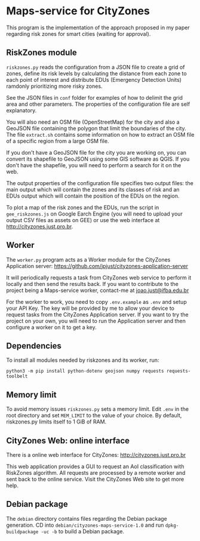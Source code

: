 # Maps-service for CityZones

This program is the implementation of the approach proposed in my paper regarding risk zones for smart cities (waiting for approval).

## RiskZones module

`riskzones.py` reads the configuration from a JSON file to create a grid of zones, define its risk levels by calculating the distance from each zone to each point of interest and distribute EDUs (Emergency Detection Units) ramdonly prioritizing more risky zones.

See the JSON files in `conf` folder for examples of how to delimit the grid area and other parameters. The properties of the configuration file are self explanatory.

You will also need an OSM file (OpenStreetMap) for the city and also a GeoJSON file containing the polygon that limit the boundaries of the city. The file `extract.sh` contains some information on how to extract an OSM file of a specific region from a large OSM file.

If you don't have a GeoJSON file for the city you are working on, you can convert its shapefile to GeoJSON using some GIS software as QGIS. If you don't have the shapefile, you will need to perform a search for it on the web.

The output properties of the configuration file specifies two output files: the main output which will contain the zones and its classes of risk and an EDUs output which will contain the position of the EDUs on the region.

To plot a map of the risk zones and the EDUs, run the script in `gee_riskzones.js` on Google Earch Engine (you will need to upload your output CSV files as assets on GEE) or use the web interface at http://cityzones.just.pro.br.

## Worker

The `worker.py` program acts as a Worker module for the CityZones Application server: https://github.com/jpjust/cityzones-application-server

It will periodically requests a task from CityZones web service to perform it locally and then send the results back. If you want to contribute to the project being a Maps-service worker, contact-me at joao.just@ifba.edu.br

For the worker to work, you need to copy `.env.example` as `.env` and setup your API Key. The key will be provided by me to allow your device to request tasks from the CityZones Application server. If you want to try the project on your own, you will need to run the Application server and then configure a worker on it to get a key.

## Dependencies

To install all modules needed by riskzones and its worker, run:

`python3 -m pip install python-dotenv geojson numpy requests requests-toolbelt`

## Memory limit

To avoid memory issues `riskzones.py` sets a memory limit. Edit `.env` in the root directory and set `MEM_LIMIT` to the value of your choice. By default, riskzones.py limits itself to 1 GiB of RAM.

## CityZones Web: online interface

There is a online web interface for CityZones: http://cityzones.just.pro.br

This web application provides a GUI to request an AoI classification with RiskZones algorithm. All requests are processed by a remote worker and sent back to the online service. Visit the CityZones Web site to get more help.

## Debian package

The `debian` directory contains files regarding the Debian package generation. CD into `debian/cityzones-maps-service-1.0` and run `dpkg-buildpackage -uc -b` to build a Debian package.
